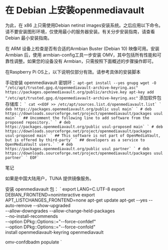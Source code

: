 # 在 Debian 上安装openmediavault

为此，在 x86 上只需使用Debian netinst images安装系统。之后应用以下命令。请不要安装图形环境，仅使用最小的服务器安装。有关分步安装指南，请查看 Debian 最小安装指南。

在 ARM 设备上检查是否有合适的Armbian Buster (Debian 10) 映像可用。安装 Armbian 后，使用 armbian-config工具一步安装 OMV，其中包括所有性能和可靠性调整。如果您的设备没有 Armbian，只需按照下面概述的步骤操作即可。

在Raspberry Pi OS上，以下说明仅部分有效。请参考具体的安装脚本

手动安装 openmediavault 密钥环：
``
apt-get install --yes gnupg
wget -O "/etc/apt/trusted.gpg.d/openmediavault-archive-keyring.asc" https://packages.openmediavault.org/public/archive.key
apt-key add "/etc/apt/trusted.gpg.d/openmediavault-archive-keyring.asc"
``
添加软件包存储库：
``
` cat <<EOF >> /etc/apt/sources.list.d/openmediavault.list`
` deb https://packages.openmediavault.org/public usul main`
` # deb https://downloads.sourceforge.net/project/openmediavault/packages usul main`
` ## Uncomment the following line to add software from the proposed repository.`
` # deb https://packages.openmediavault.org/public usul-proposed main`
` # deb https://downloads.sourceforge.net/project/openmediavault/packages usul-proposed main`
` ## This software is not part of OpenMediaVault, but is offered by third-party`
` ## developers as a service to OpenMediaVault users.`
` # deb https://packages.openmediavault.org/public usul partner`
` # deb https://downloads.sourceforge.net/project/openmediavault/packages usul partner`
` EOF`
``

笔记

如果是中国大陆用户，TUNA 提供镜像服务。

安装 openmediavault 包：
`
export LANG=C.UTF-8
export DEBIAN_FRONTEND=noninteractive
export APT_LISTCHANGES_FRONTEND=none
apt-get update
apt-get --yes --auto-remove --show-upgraded \
    --allow-downgrades --allow-change-held-packages \
    --no-install-recommends \
    --option DPkg::Options::="--force-confdef" \
    --option DPkg::Options::="--force-confold" \
    install openmediavault-keyring openmediavault

omv-confdbadm populate
`
